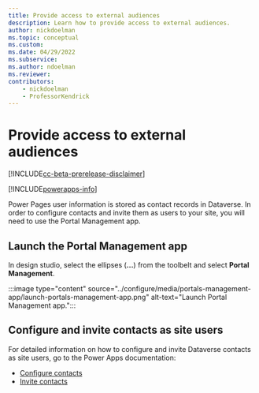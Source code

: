 ```yaml
---
title: Provide access to external audiences
description: Learn how to provide access to external audiences.
author: nickdoelman
ms.topic: conceptual
ms.custom: 
ms.date: 04/29/2022
ms.subservice:
ms.author: ndoelman
ms.reviewer:
contributors:
    - nickdoelman
    - ProfessorKendrick
---
```


# Provide access to external audiences

[!INCLUDE[cc-beta-prerelease-disclaimer](../includes/cc-beta-prerelease-disclaimer.md)]

[!INCLUDE[powerapps-info](../includes/cc-powerapps-info.md)]

Power Pages user information is stored as contact records in Dataverse. In order to configure contacts and invite them as users to your site, you will need to use the Portal Management app.

## Launch the Portal Management app

In design studio, select the ellipses (**...**) from the toolbelt and select **Portal Management**.

:::image type="content" source="../configure/media/portals-management-app/launch-portals-management-app.png" alt-text="Launch Portal Management app.":::

## Configure and invite contacts as site users

For detailed information on how to configure and invite Dataverse contacts as site users, go to the Power Apps documentation:

- [Configure contacts](/power-apps/maker/portals/configure/configure-contacts)
- [Invite contacts](/power-apps/maker/portals/configure/invite-contacts)

